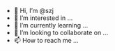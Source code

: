 - 👋 Hi, I’m @szj
- 👀 I’m interested in ...
- 🌱 I’m currently learning ...
- 💞️ I’m looking to collaborate on ...
- 📫 How to reach me ...

<!---
iszj/iszj is a ✨ special ✨ repository because its `README.md` (this file) appears on your GitHub profile.
You can click the Preview link to take a look at your changes.
--->
